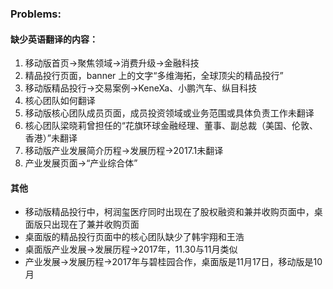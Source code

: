 ### Problems:

#### 缺少英语翻译的内容：
1. 移动版首页->聚焦领域->消费升级->金融科技
2. 精品投行页面，banner 上的文字“多维海拓，全球顶尖的精品投行”
3. 移动版精品投行->交易案例->KeneXa、小鹏汽车、纵目科技
4. 核心团队如何翻译
5. 移动版核心团队成员页面，成员投资领域或业务范围或具体负责工作未翻译
6. 核心团队梁晓莉曾担任的“花旗环球金融经理、董事、副总裁（美国、伦敦、香港）”未翻译
7. 移动版产业发展简介历程->发展历程->2017.1未翻译
8. 产业发展页面->“产业综合体”

#### 其他
* 移动版精品投行中，柯润玺医疗同时出现在了股权融资和兼并收购页面中，桌面版只出现在了兼并收购页面
* 桌面版的精品投行页面中的核心团队缺少了韩宇翔和王浩
* 桌面版产业发展->发展历程->2017年，11.30与11月类似
* 产业发展->发展历程->2017年与碧桂园合作，桌面版是11月17日，移动版是10月
